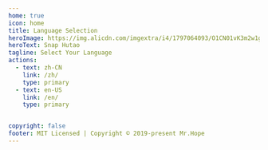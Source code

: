 ```yaml
---
home: true
icon: home
title: Language Selection
heroImage: https://img.alicdn.com/imgextra/i4/1797064093/O1CN01vK3m2w1g6duwt8quS_!!1797064093.png
heroText: Snap Hutao
tagline: Select Your Language
actions:
  - text: zh-CN
    link: /zh/
    type: primary
  - text: en-US
    link: /en/
    type: primary


copyright: false
footer: MIT Licensed | Copyright © 2019-present Mr.Hope
---
```

